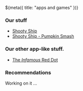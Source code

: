 ${meta({
	title: "apps and games"
})}

### Our stuff

* [Shooty Ship](./shooty-ship/)
* [Shooty Ship - Pumpkin Smash](./shooty-ship-pumpkin-smash/)

### Our other app-like stuff.

* [The *Infamous* Red Dot](../reddot)

### Recommendations

Working on it ... 
